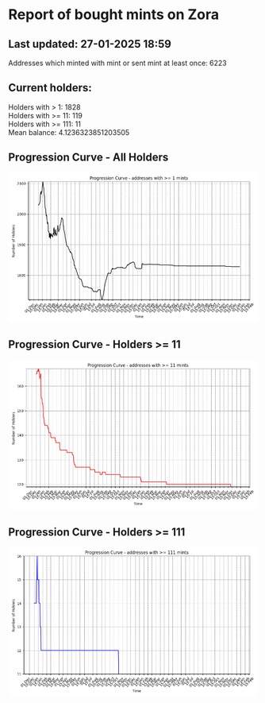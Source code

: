 # Report of bought mints on Zora
## Last updated: 27-01-2025 18:59
Addresses which minted with mint or sent mint at least once: 6223

## Current holders:
Holders with > 1: 1828  
Holders with >= 11: 119  
Holders with >= 111: 11  
Mean balance: 4.1236323851203505  

## Progression Curve - All Holders
![addresses with >= 1 mint](progression_curve_all.png)
## Progression Curve - Holders >= 11
![addresses with >= 11 mints](progression_curve_gt_11.png)
## Progression Curve - Holders >= 111
![addresses with >= 111 mints](progression_curve_gt_111.png)
